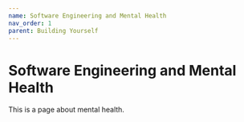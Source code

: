 ```yaml
---
name: Software Engineering and Mental Health
nav_order: 1
parent: Building Yourself
---
```


# Software Engineering and Mental Health

This is a page about mental health.